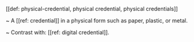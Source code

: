 [[def: physical-credential, physical credential, physical credentials]]

~ A [[ref: credential]] in a physical form such as paper, plastic, or metal.

~ Contrast with: [[ref: digital credential]].
